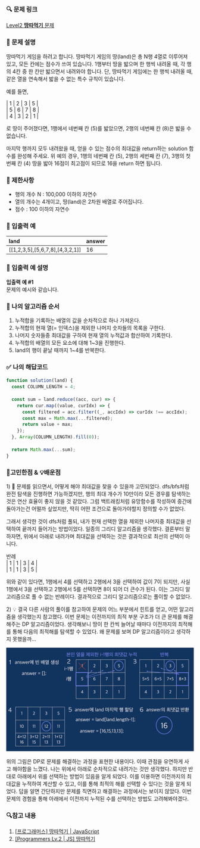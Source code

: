 ### 🔍 문제 링크
[Level2 **땅따먹기** 문제](https://school.programmers.co.kr/learn/courses/30/lessons/12913#)

### 📘 문제 설명
땅따먹기 게임을 하려고 합니다. 땅따먹기 게임의 땅(land)은 총 N행 4열로 이루어져 있고, 모든 칸에는 점수가 쓰여 있습니다. 1행부터 땅을 밟으며 한 행씩 내려올 때, 각 행의 4칸 중 한 칸만 밟으면서 내려와야 합니다. 단, 땅따먹기 게임에는 한 행씩 내려올 때, 같은 열을 연속해서 밟을 수 없는 특수 규칙이 있습니다.

예를 들면,

| 1 | 2 | 3 | 5 |  
| 5 | 6 | 7 | 8 |  
| 4 | 3 | 2 | 1 |

로 땅이 주어졌다면, 1행에서 네번째 칸 (5)를 밟았으면, 2행의 네번째 칸 (8)은 밟을 수 없습니다.

마지막 행까지 모두 내려왔을 때, 얻을 수 있는 점수의 최대값을 return하는 solution 함수를 완성해 주세요. 위 예의 경우, 1행의 네번째 칸 (5), 2행의 세번째 칸 (7), 3행의 첫번째 칸 (4) 땅을 밟아 16점이 최고점이 되므로 16을 return 하면 됩니다.

### 📕 제한사항
- 행의 개수 N : 100,000 이하의 자연수
- 열의 개수는 4개이고, 땅(land)은 2차원 배열로 주어집니다.
- 점수 : 100 이하의 자연수

### 📙 입출력 예
|land|answer|
|:---|:---|
|[[1,2,3,5],[5,6,7,8],[4,3,2,1]]|16|

### 📒 입출력 예 설명
**입출력 예 #1**  
문제의 예시와 같습니다.

### 📔 나의 알고리즘 순서
1. 누적합을 기록하는 배열의 값을 순차적으로 하나 가져온다.
2. 누적합의 현재 열(= 인덱스)을 제외한 나머지 숫자들의 목록을 구한다.
3. 나머지 숫자들중 최대값을 구하여 현재 열의 누적값과 합산하여 기록한다.
4. 누적합의 배열의 모든 요소에 대해 1~3을 진행한다.
5. land의 행이 끝날 때까지 1~4를 반복한다.


### ✅ 나의 해답코드
```javascript
function solution(land) {
  const COLUMN_LENGTH = 4;

  const sum = land.reduce((acc, cur) => {
    return cur.map((value, curIdx) => {
      const filtered = acc.filter((_, accIdx) => curIdx !== accIdx);
      const max = Math.max(...filtered);
      return value + max;
    });
  }, Array(COLUMN_LENGTH).fill(0));

  return Math.max(...sum);
}
```

### 🤔고민한점 & 💡배운점
1\) 🤔 문제를 읽으면서, 어떻게 해야 최대값을 찾을 수 있을까 고민되었다. dfs/bfs처럼 완전 탐색을 진행하면 가능하겠지만, 행의 최대 개수가 10만이라 모든 경우를 탐색하는 것은 연산 효율이 좋지 않을 것 같았다. 그럼 백트래킹처럼 유망함수를 작성하여 중간에 돌아가는건 어떨까 싶었지만, 딱히 어떤 조건으로 돌아가야할지 정의할 수가 없었다. 

그래서 생각한 것이 dfs처럼 풀되, 내가 현재 선택한 열을 제외한 나머지중 최대값을 선택하여 끝까지 들어가는 방법이었다. 일종의 그리디 알고리즘을 생각했다. 결론부터 말하자면, 위에서 아래로 내려가며 최대값을 선택하는 것은 결과적으로 최선의 선택이 아니다.

반례  
| 1 | 1 | 3 | 4 |  
| 1 | 1 | 3 | 5 |  

위와 같이 있다면, 1행에서 4를 선택하고 2행에서 3을 선택하여 값이 7이 되지만, 사실 1행에서 3을 선택하고 2행에서 5를 선택하면 8이 되어 더 큰수가 된다. 이는 그리디 알고리즘으로 풀 수 없는 반례이다. 결과적으로 그리디 알고리즘으로는 풀이할 수 없었다.

2\) 💡 결국 다른 사람의 풀이를 참고하여 문제의 어느 부분에서 힌트를 얻고, 어떤 알고리즘을 생각했는지 참고했다. 이번 문제는 이전까지의 최적 부분 구조가 더 큰 문제를 해결해주는 DP 알고리즘이었다. 생각해보니 땅이 한 칸씩 늘어날 때마다 이전까지의 최적해를 통해 다음의 최적해를 탐색할 수 있었다. 왜 문제를 보며 DP 알고리즘이라고 생각하지 못했을까...

![DP 알고리즘](./imgs/solution.png)

위의 그림은 DP로 문제를 해결하는 과정을 표현한 내용이다. 이때 관점을 유연하게 사고 해야함을 느꼈다. 나는 위에서 아래로 순차적으로 내려가는 것만 생각했다. 하지만 반대로 아래에서 위를 선택하는 방법이 있음을 알게 되었다. 이를 이용하면 이전까지의 최대값을 누적하여 계산할 수 있고, 이를 통해 최적의 해를 선택할 수 있다는 것을 알게 되었다. 답을 알면 간단하지만 문제를 직면하고 해결하는 과정에서는 보이지 않았다. 이번 문제의 경험을 통해 아래에서 이전까지 누적된 수를 선택하는 방법도 고려해봐야겠다.

### 🔍참고 내용
1. [[프로그래머스] 땅따먹기 | JavaScript](https://onlydev.tistory.com/71)
2. [[Programmers Lv.2 | JS] 땅따먹기](https://velog.io/@qhflrnfl4324/Programmers-Lv.2-JS-%EB%95%85%EB%94%B0%EB%A8%B9%EA%B8%B0)
